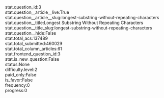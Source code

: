 stat.question_id:3  
stat.question__article__live:True  
stat.question__article__slug:longest-substring-without-repeating-characters  
stat.question__title:Longest Substring Without Repeating Characters  
stat.question__title_slug:longest-substring-without-repeating-characters  
stat.question__hide:False  
stat.total_acs:137489  
stat.total_submitted:460029  
stat.total_column_articles:61  
stat.frontend_question_id:3  
stat.is_new_question:False  
status:None  
difficulty.level:2  
paid_only:False  
is_favor:False  
frequency:0  
progress:0  
